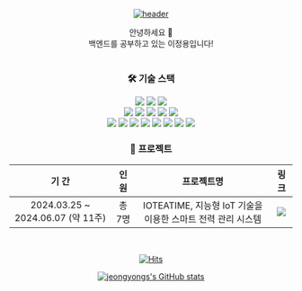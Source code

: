 <div align="center">
  
  [![header](https://capsule-render.vercel.app/api?type=waving&color=auto&height=70&section=header)](#)

  안녕하세요 👋<br>
  백엔드를 공부하고 있는 이정용입니다!
  <br><br>

  ### 🛠️ 기술 스택
  [<img src="https://img.shields.io/badge/Java-007396?style=flat-square&logo=openjdk&logoColor=white"/>](#)
  [<img src="https://img.shields.io/badge/Python-3776AB?style=flat-square&logo=python&logoColor=white">](#)
  [<img src="https://img.shields.io/badge/JavaScript-F7DF1E?style=flat-square&logo=javascript&logoColor=black">](#)
  <br>
  [<img src="https://img.shields.io/badge/Spring%20Boot-6DB33F?style=flat-square&logo=Spring%20Boot&logoColor=white"/>](#)
  [<img src="https://img.shields.io/badge/Spring%20Security-6DB33F?style=flat-square&logo=Spring%20Security&logoColor=white"/>](#)
  [<img src="https://img.shields.io/badge/Spring%20Data%20JPA-6DB33F?style=flat-square&logo=Spring&logoColor=white"/>](#)
  [<img src="https://img.shields.io/badge/Spring%20Batch-6DB33F?style=flat-square&logo=Spring&logoColor=white"/>](#)
  [<img src="https://img.shields.io/badge/Spring%20Cloud-6DB33F?style=flat-square&logo=Spring&logoColor=white"/>](#)
  <br>
  [<img src="https://img.shields.io/badge/MySQL-4479A1?style=flat-square&logo=MySQL&logoColor=white"/>](#)
  [<img src="https://img.shields.io/badge/InfluxDB-22ADF6?style=flat-square&logo=influxdb&logoColor=white">](#)
  [<img src="https://img.shields.io/badge/Redis-DC382D?style=flat-square&logo=Redis&logoColor=white"/>](#)
  [<img src="https://img.shields.io/badge/Maven-C71A36?style=flat-square&logo=ApacheMaven&logoColor=white"/>](#)
  [<img src="https://img.shields.io/badge/Junit5-25A162?style=flat-square&logo=Junit5&logoColor=white"/>](#)
  [<img src="https://img.shields.io/badge/Git-F05032?style=flat-square&logo=Git&logoColor=white"/>](#)
  [<img src="https://img.shields.io/badge/Docker-2267E9?style=flat-square&logo=docker&logoColor=white">](#)
  [<img src="https://img.shields.io/badge/RabbitMQ-FF6600?style=flat-square&logo=rabbitmq&logoColor=white">](#)
  <br>
  
  ### 🚀 프로젝트
  | 기 간 | 인 원 | 프로젝트명 | 링 크 |
  |:----:|:----:|:-------:|:--:|
  | 2024.03.25 ~ 2024.06.07 (약 11주) | 총 7명 | IOTEATIME, 지능형 IoT 기술을 이용한 스마트 전력 관리 시스템 | [<img src="https://img.shields.io/badge/바로가기-3776AB?style=flat-square&logo=&logoColor=white">](https://github.com/nhnacademy-aiot1-5) |
  
  <br>

  [![Hits](https://hits.seeyoufarm.com/api/count/incr/badge.svg?url=https%3A%2F%2Fgithub.com%2Fjeongyongs%2Fhit-counter&count_bg=%2379C83D&title_bg=%23555555&icon=&icon_color=%23E7E7E7&title=hits&edge_flat=true)](#)

  [![jeongyongs's GitHub stats](https://github-readme-stats.vercel.app/api?username=jeongyongs&hide_title=true&show_icons=true)](#)
  
</div>
